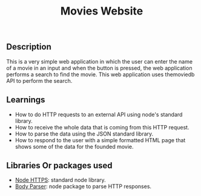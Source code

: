 <h1 align="center"> Movies Website </h1> <br>

## Description

This is a very simple web application in which the user can enter the name of a movie in an input and when the button is pressed,
the web application performs a search to find the movie.
This web application uses themoviedb API to perform the search.

## Learnings
- How to do HTTP requests to an external API using node's standard library.
- How to receive the whole data that is coming from this HTTP request.
- How to parse the data using the JSON standard library.
- How to respond to the user with a simple formatted HTML page that shows some of the data for the founded movie.

## Libraries Or packages used
- [Node HTTPS](https://nodejs.org/api/https.html): standard node library.
- [Body Parser](https://www.npmjs.com/package/body-parser): node package to parse HTTP responses.
